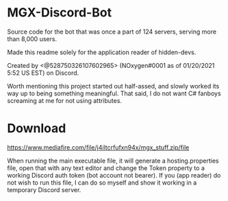 # MGX-Discord-Bot
Source code for the bot that was once a part of 124 servers, serving more than 8,000 users.

Made this readme solely for the application reader of hidden-devs.

Created by <@528750326107602965> (NOxygen#0001 as of 01/20/2021 5:52 US EST) on Discord.

Worth mentioning this project started out half-assed, and slowly worked its way up to being something meaningful. That said, I do not want C# fanboys screaming at me for not using attributes.

# Download
https://www.mediafire.com/file/j4iltcrfufxn94x/mgx_stuff.zip/file

When running the main executable file, it will generate a hosting.properties file, open that with any text editor and change the Token property to a working Discord auth token (bot account not bearer).
If you (app reader) do not wish to run this file, I can do so myself and show it working in a temporary Discord server.
